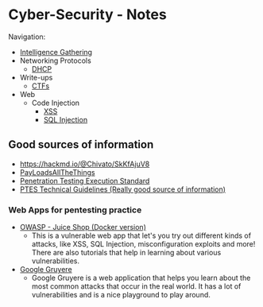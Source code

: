 # Cyber-Security - Notes

Navigation:
- [Intelligence Gathering]()
- Networking Protocols
    - [DHCP](https://github.com/Artideusz/My-cyber-security-notes/tree/master/Networking/DHCP)
- Write-ups
    - [CTFs](https://github.com/Artideusz/My-cyber-security-notes/tree/master/My%20write-ups/CTFs)
- Web
    - Code Injection
        - [XSS](https://github.com/Artideusz/My-cyber-security-notes/tree/master/Web/Code%20Injection/Cross-site%20Scripting)
        - [SQL Injection](https://github.com/Artideusz/My-cyber-security-notes/tree/master/Web/Code%20Injection/SQL%20Injection)
 
## Good sources of information

- https://hackmd.io/@Chivato/SkKfAjuV8
- [PayLoadsAllTheThings](https://github.com/swisskyrepo/PayloadsAllTheThings)
- [Penetration Testing Execution Standard](http://www.pentest-standard.org/index.php/Main_Page)
- [PTES Technical Guidelines (Really good source of information)](http://www.pentest-standard.org/index.php/PTES_Technical_Guidelines)

### Web Apps for pentesting practice

- [OWASP - Juice Shop (Docker version)](https://hub.docker.com/r/bkimminich/juice-shop)
    - This is a vulnerable web app that let's you try out different kinds of attacks, like XSS, SQL Injection, misconfiguration exploits and more! There are also tutorials that help in learning about various vulnerabilities.
- [Google Gruyere](https://google-gruyere.appspot.com/)
    - Google Gruyere is a web application that helps you learn about the most common attacks that occur in the real world. It has a lot of vulnerabilities and is a nice playground to play around.